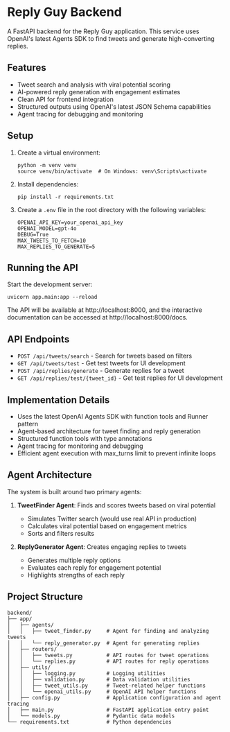 # Reply Guy Backend

A FastAPI backend for the Reply Guy application. This service uses OpenAI's latest Agents SDK to find tweets and generate high-converting replies.

## Features

- Tweet search and analysis with viral potential scoring
- AI-powered reply generation with engagement estimates
- Clean API for frontend integration
- Structured outputs using OpenAI's latest JSON Schema capabilities
- Agent tracing for debugging and monitoring

## Setup

1. Create a virtual environment:
   ```
   python -m venv venv
   source venv/bin/activate  # On Windows: venv\Scripts\activate
   ```

2. Install dependencies:
   ```
   pip install -r requirements.txt
   ```

3. Create a `.env` file in the root directory with the following variables:
   ```
   OPENAI_API_KEY=your_openai_api_key
   OPENAI_MODEL=gpt-4o
   DEBUG=True
   MAX_TWEETS_TO_FETCH=10
   MAX_REPLIES_TO_GENERATE=5
   ```

## Running the API

Start the development server:
```
uvicorn app.main:app --reload
```

The API will be available at http://localhost:8000, and the interactive documentation can be accessed at http://localhost:8000/docs.

## API Endpoints

- `POST /api/tweets/search` - Search for tweets based on filters
- `GET /api/tweets/test` - Get test tweets for UI development
- `POST /api/replies/generate` - Generate replies for a tweet
- `GET /api/replies/test/{tweet_id}` - Get test replies for UI development

## Implementation Details

- Uses the latest OpenAI Agents SDK with function tools and Runner pattern
- Agent-based architecture for tweet finding and reply generation
- Structured function tools with type annotations
- Agent tracing for monitoring and debugging
- Efficient agent execution with max_turns limit to prevent infinite loops

## Agent Architecture

The system is built around two primary agents:

1. **TweetFinder Agent**: Finds and scores tweets based on viral potential
   - Simulates Twitter search (would use real API in production)
   - Calculates viral potential based on engagement metrics
   - Sorts and filters results

2. **ReplyGenerator Agent**: Creates engaging replies to tweets
   - Generates multiple reply options
   - Evaluates each reply for engagement potential
   - Highlights strengths of each reply

## Project Structure

```
backend/
├── app/
│   ├── agents/
│   │   ├── tweet_finder.py     # Agent for finding and analyzing tweets
│   │   └── reply_generator.py  # Agent for generating replies
│   ├── routers/
│   │   ├── tweets.py           # API routes for tweet operations
│   │   └── replies.py          # API routes for reply operations
│   ├── utils/
│   │   ├── logging.py          # Logging utilities
│   │   ├── validation.py       # Data validation utilities
│   │   ├── tweet_utils.py      # Tweet-related helper functions
│   │   └── openai_utils.py     # OpenAI API helper functions
│   ├── config.py               # Application configuration and agent tracing
│   ├── main.py                 # FastAPI application entry point
│   └── models.py               # Pydantic data models
└── requirements.txt            # Python dependencies
``` 